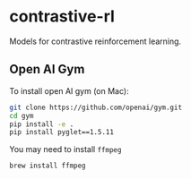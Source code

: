 # contrastive-rl

Models for contrastive reinforcement learning.

## Open AI Gym

To install open AI gym (on Mac):

```bash
git clone https://github.com/openai/gym.git
cd gym
pip install -e .
pip install pyglet==1.5.11
```

You may need to install `ffmpeg`

```bash
brew install ffmpeg
```
